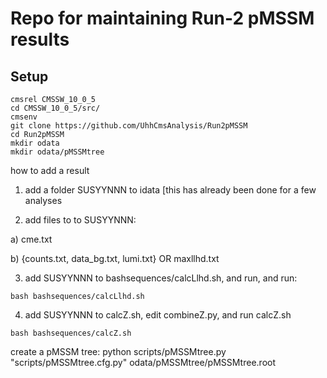# Repo for maintaining Run-2 pMSSM results

## Setup

```
cmsrel CMSSW_10_0_5
cd CMSSW_10_0_5/src/
cmsenv
git clone https://github.com/UhhCmsAnalysis/Run2pMSSM
cd Run2pMSSM
mkdir odata
mkdir odata/pMSSMtree
```

how to add a result

1. add a folder SUSYYNNN to idata [this has already been done for a few analyses

2. add files to to SUSYYNNN:

a) cme.txt

b) {counts.txt, data_bg.txt, lumi.txt} OR maxllhd.txt

3. add SUSYYNNN to bashsequences/calcLlhd.sh, and run, and run:

```
bash bashsequences/calcLlhd.sh
```

4. add SUSYYNNN to calcZ.sh, edit combineZ.py, and run calcZ.sh
```
bash bashsequences/calcZ.sh
```

create a pMSSM tree:
python scripts/pMSSMtree.py "scripts/pMSSMtree.cfg.py" odata/pMSSMtree/pMSSMtree.root

